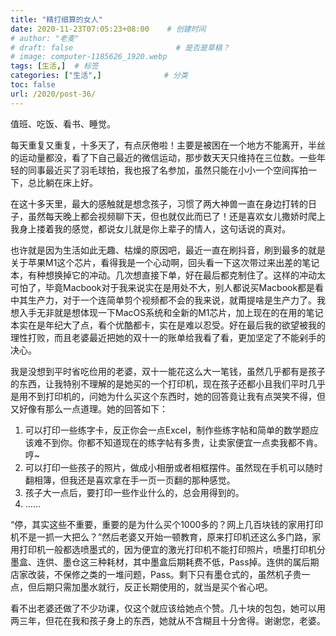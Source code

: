 ```yaml
---
title: "精打细算的女人"
date: 2020-11-23T07:05:23+08:00    # 创建时间
# author: "老麦"
# draft: false                       # 是否是草稿？
# image: computer-1185626_1920.webp
tags: [生活,]  # 标签
categories: ["生活",]              # 分类
toc: false
url: /2020/post-36/
---
```


值班、吃饭、看书、睡觉。

每天重复又重复，十多天了，有点厌倦啦！主要是被困在一个地方不能离开，半丝的运动量都没，看了下自己最近的微信运动，那步数天天只维持在三位数。一些年轻的同事最近买了羽毛球拍，我也报了名参加，虽然只能在小小一个空间挥拍一下，总比躺在床上好。

在这十多天里，最大的感触就是想念孩子，习惯了两大神兽一直在身边打转的日子，虽然每天晚上都会视频聊下天，但也就仅此而已了！还是喜欢女儿撒娇时爬上我身上搂着我的感觉，都说女儿就是你上辈子的情人，这句话说的真对。

也许就是因为生活如此无趣、枯燥的原因吧，最近一直在刷抖音，刷到最多的就是关于苹果M1这个芯片，看得我是一个心动啊，回头看一下这次带过来出差的笔记本，有种想换掉它的冲动。几次想直接下单，好在最后都克制住了。这样的冲动太可怕了，毕竟Macbook对于我来说实在是用处不大，别人都说买Macbook都是看中其生产力，对于一个连简单剪个视频都不会的我来说，就甭提啥是生产力了。我想入手无非就是想体现一下MacOS系统和全新的M1芯片，加上现在的在用的笔记本实在是年纪大了点，看个优酷都卡，实在是难以忍受。好在最后我的欲望被我的理性打败，而且老婆最近把她的双十一的账单给我看了看，更加坚定了不能剁手的决心。

我是没想到平时省吃俭用的老婆，双十一能花这么大一笔钱，虽然几乎都有是孩子的东西，让我特别不理解的是她买的一个打印机，现在孩子还都小且我们平时几乎是用不到打印机的，问她为什么买这个东西时，她的回答竟让我有点哭笑不得，但又好像有那么一点道理。她的回答如下：

1. 可以打印一些练字卡，反正你会一点Excel，制作些练字帖和简单的数学题应该难不到你。你都不知道现在的练字帖有多贵，让卖家便宜一点卖我都不肯。哼~
2. 可以打印一些孩子的照片，做成小相册或者相框摆件。虽然现在手机可以随时翻相簿，但我还是喜欢拿在手一页一页翻的那种感觉。
3. 孩子大一点后，要打印一些作业什么的，总会用得到的。
4. ……

“停，其实这些不重要，重要的是为什么买个1000多的？网上几百块钱的家用打印机不是一抓一大把么？”然后老婆又开始一顿教育，原来打印机还这么多门路，家用打印机一般都选喷墨式的，因为便宜的激光打印机不能打印照片，喷墨打印机分墨盒、连供、墨仓这三种耗材，其中墨盒后期耗费不低，Pass掉。连供的属后期店家改装，不保修之类的一堆问题，Pass。剩下只有墨仓式的，虽然机子贵一点，但后期只需加墨水就行，反正长期使用的，就当是买个省心吧。

看不出老婆还做了不少功课，仅这个就应该给她点个赞。几十块的包包，她可以用两三年，但花在我和孩子身上的东西，她就从不含糊且十分舍得。谢谢您，老婆。

